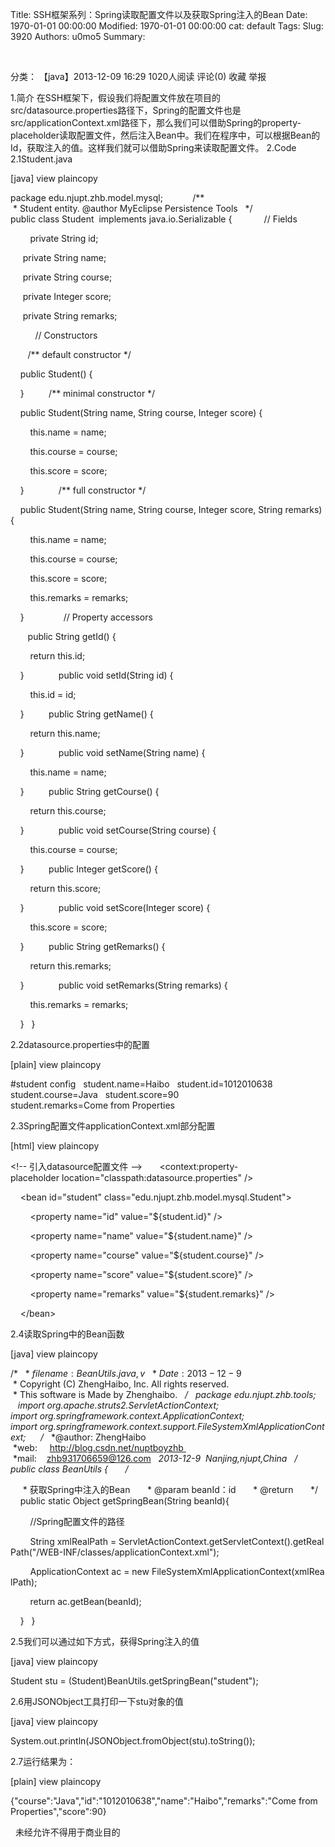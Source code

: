 Title: SSH框架系列：Spring读取配置文件以及获取Spring注入的Bean
Date: 1970-01-01 00:00:00
Modified: 1970-01-01 00:00:00
cat: default
Tags: 
Slug: 3920
Authors: u0mo5 
Summary: 


 
 

分类： 【java】2013-12-09 16:29 1020人阅读 评论(0) 收藏 举报

1.简介
在SSH框架下，假设我们将配置文件放在项目的src/datasource.properties路径下，Spring的配置文件也是src/applicationContext.xml路径下，那么我们可以借助Spring的property-placeholder读取配置文件，然后注入Bean中。我们在程序中，可以根据Bean的Id，获取注入的值。这样我们就可以借助Spring来读取配置文件。
2.Code
2.1Student.java
 



[java] view plaincopy
 



package edu.njupt.zhb.model.mysql;  
  
  
  
/** 
 * Student entity. @author MyEclipse Persistence Tools 
 */  
  
public class Student  implements java.io.Serializable {  
  
  
    // Fields      

  
     private String id;  

     private String name;  

     private String course;  

     private Integer score;  

     private String remarks;  

  
  
    // Constructors  

  
    /** default constructor */  

    public Student() {  

    }  
  
    /** minimal constructor */  

    public Student(String name, String course, Integer score) {  

        this.name = name;  

        this.course = course;  

        this.score = score;  

    }  
      
    /** full constructor */  

    public Student(String name, String course, Integer score, String remarks) {  

        this.name = name;  

        this.course = course;  

        this.score = score;  

        this.remarks = remarks;  

    }  
  
     
    // Property accessors  

  
    public String getId() {  

        return this.id;  

    }  
      
    public void setId(String id) {  

        this.id = id;  

    }  
  
    public String getName() {  

        return this.name;  

    }  
      
    public void setName(String name) {  

        this.name = name;  

    }  
  
    public String getCourse() {  

        return this.course;  

    }  
      
    public void setCourse(String course) {  

        this.course = course;  

    }  
  
    public Integer getScore() {  

        return this.score;  

    }  
      
    public void setScore(Integer score) {  

        this.score = score;  

    }  
  
    public String getRemarks() {  

        return this.remarks;  

    }  
      
    public void setRemarks(String remarks) {  

        this.remarks = remarks;  

    }  
}  


2.2datasource.properties中的配置
 
 



[plain] view plaincopy
 









#student config  
student.name=Haibo  
student.id=1012010638  
student.course=Java  
student.score=90  
student.remarks=Come from Properties  








2.3Spring配置文件applicationContext.xml部分配置
 
 



[html] view plaincopy
 









&lt;!-- 引入datasource配置文件 --&gt;  
    &lt;context:property-placeholder location="classpath:datasource.properties" /&gt;  

    &lt;bean id="student" class="edu.njupt.zhb.model.mysql.Student"&gt;  

        &lt;property name="id" value="${student.id}" /&gt;  

        &lt;property name="name" value="${student.name}" /&gt;  

        &lt;property name="course" value="${student.course}" /&gt;  

        &lt;property name="score" value="${student.score}" /&gt;  

        &lt;property name="remarks" value="${student.remarks}" /&gt;  

    &lt;/bean&gt;  









2.4读取Spring中的Bean函数
 
 



[java] view plaincopy
 









/* 
 * $filename: BeanUtils.java,v $ 
 * $Date: 2013-12-9  $ 
 * Copyright (C) ZhengHaibo, Inc. All rights reserved. 
 * This software is Made by Zhenghaibo. 
 */  
package edu.njupt.zhb.tools;  
  
import org.apache.struts2.ServletActionContext;  
import org.springframework.context.ApplicationContext;  
import org.springframework.context.support.FileSystemXmlApplicationContext;  
  
/* 
 *@author: ZhengHaibo   
 *web:     http://blog.csdn.net/nuptboyzhb 
 *mail:    zhb931706659@126.com 
 *2013-12-9  Nanjing,njupt,China 
 */  
public class BeanUtils {  
    /** 

     * 获取Spring中注入的Bean 
     * @param beanId：id 
     * @return 
     */  
    public static Object getSpringBean(String beanId){  

        //Spring配置文件的路径  

        String xmlRealPath = ServletActionContext.getServletContext().getRealPath("/WEB-INF/classes/applicationContext.xml");  

        ApplicationContext ac = new FileSystemXmlApplicationContext(xmlRealPath);  

        return ac.getBean(beanId);  

    }  
}  








2.5我们可以通过如下方式，获得Spring注入的值
 
 



[java] view plaincopy
 









Student stu = (Student)BeanUtils.getSpringBean("student");  









2.6用JSONObject工具打印一下stu对象的值
 
 



[java] view plaincopy
 









System.out.println(JSONObject.fromObject(stu).toString());  








2.7运行结果为：
 
 



[plain] view plaincopy
 









{"course":"Java","id":"1012010638","name":"Haibo","remarks":"Come from Properties","score":90}  








 
未经允许不得用于商业目的




